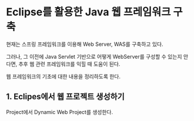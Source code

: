 # Eclipse를 활용한 Java 웹 프레임워크 구축

현재는 스프링 프레임워크를 이용해 Web Server, WAS를 구축하고 있다. 

그러나, 그 이전에 Java Servlet 기반으로 어떻게 WebServer를 구성할 수 있는지 안다면, 추후 웹 관련 프레임워크를 익힐 때 도움이 된다.

웹 프레임워크의 기초에 대한 내용을 정리하도록 한다.

## 1. Eclipes에서 웹 프로젝트 생성하기

Project에서 Dynamic Web Project를 생성한다.
